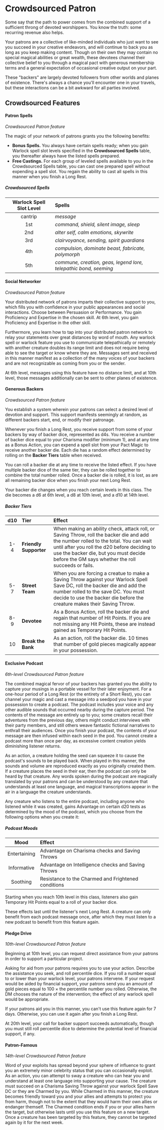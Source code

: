 # Crowdsourced Patron

Some say that the path to power comes from the combined support of a sufficient throng of devoted worshippers. You know the truth: some recurring revenue also helps.

Your patrons are a collective of like-minded individuals who just want to see you succeed in your creative endeavors, and will continue to back you as long as you keep making content. Though on their own they may contain no special magical abilities or great wealth, these devotees channel their collective belief to you through a magical pact with generous membership terms and a general expectation of occasional creative output on your part.

These "backers" are largely devoted followers from other worlds and planes of existence. There's always a chance you'll encounter one in your travels, but these interactions can be a bit awkward for all parties involved.

## Crowdsourced Features

#### Patron Spells

_Crowdsourced Patron feature_


The magic of your network of patrons grants you the following benefits:

- **Bonus Spells.** You always have certain spells ready; when you gain Warlock spell slot levels specified in the **Crowdsourced Spells** table, you thereafter always have the listed spells prepared.
- **Free Castings.** For each group of leveled spells available to you in the Crowdsourced Spells table, you can cast one prepared spell without expending a spell slot. You regain the ability to cast all spells in this manner when you finish a Long Rest.

##### Crowdsourced Spells

| Warlock Spell Slot Level | Spells |
|:-----------:|:-------|
| cantrip     | _message_ |
| 1st         | _command, shield, silent image, sleep_ |
| 2nd         | _alter self, calm emotions, skywrite_ |
| 3rd         | _clairvoyance, sending, spirit guardians_ |
| 4th         | _compulsion, dominate beast, fabricate, polymorph_ |
| 5th         | _commune, creation, geas, legend lore, telepathic bond, seeming_ |

#### Social Networker

_Crowdsourced Patron feature_

Your distributed network of patrons imparts their collective support to you, which fills you with confidence in your public appearances and social interactions. Choose between Persuasion or Performance. You gain Proficiency and Expertise in the chosen skill. At 6th level, you gain Proficiency and Expertise in the other skill.

Furthermore, you learn how to tap into your distributed patron network to relay your statements over great distances by word of mouth. Any warlock spell or warlock feature you use to communicate telepathically or remotely with another creature doubles its range limit and does not require being able to see the target or know where they are. Messages sent and received in this manner manifest as a collection of the many voices of your backers and are not recognizable as coming from you or the sender.

At 6th level, messages using this feature have no distance limit, and at 10th level, those messages additionally can be sent to other planes of existence.

#### Generous Backers

_Crowdsourced Patron feature_


You establish a system wherein your patrons can select a desired level of devotion and support. This support manifests seemingly at random, as different backers start, end, or modify their patronage.

Whenever you finish a Long Rest, you receive support from some of your backers by way of backer dice, represented as d4s. You receive a number of backer dice equal to your Charisma modifier (minimum 1), and at any time as a Bonus Action, you can expend a spell slot from your Pact Magic to receive another backer die. Each die has a random effect determined by rolling on the **Backer Tiers** table when received.

You can roll a backer die at any time to receive the listed effect. If you have multiple backer dice of the same tier, they can be rolled together to combine the total number rolled. Once a backer die is rolled, it is lost, as are all remaining backer dice when you finish your next Long Rest.

Your backer die changes when you reach certain levels in this class. The die becomes a d6 at 6th level, a d8 at 10th level, and a d10 at 14th level.

##### Backer Tiers

| d10 | Tier | Effect |
|:---:|:-----|:-------|
| 1-4 | **Friendly Supporter** | When making an ability check, attack roll, or Saving Throw, roll the backer die and add the number rolled to the total. You can wait until after you roll the d20 before deciding to use the backer die, but you must decide before the GM says whether the roll succeeds or fails. |
| 5-7 | **Street Team** | When you are forcing a creatue to make a Saving Throw against your Warlock Spell Save DC, roll the backer die and add the number rolled to the save DC. You must decide to use the backer die before the creature makes their Saving Throw. |
| 8-9 | **Devotee** | As a Bonus Action, roll the backer die and regain that number of Hit Points. If you are not missing any Hit Points, these are instead gained as Temporary Hit Points. |
| 10  | **Break the Bank** | As an action, roll the backer die. 10 times that number of gold pieces magically appear in your possession. |

#### Exclusive Podcast

_6th-level Crowdsourced Patron feature_

The combined magical fervor of your backers has granted you the ability to capture your musings in a portable vessel for their later enjoyment. For a one-hour period of a Long Rest (or the entirety of a Short Rest), you can channel your magic and cast a message into a seedpod you have in your possession to create a podcast. The podcast includes your voice and any other audible sounds that occurred nearby during the capture period. The contents of the message are entirely up to you; some creators recall their adventures from the previous day, others might conduct interviews with their party members, and still others weave fantastic fictional narratives to enthrall their audiences. Once you finish your podcast, the contents of your message are then infused within each seed in the pod. You cannot create a podcast more than once per day, as excessive content creation yields diminishing listener returns.

As an action, a creature holding the seed can squeeze it to cause the podcast's sounds to be played back. When played in this manner, the sounds and volume are reproduced exactly as you originally created them. If a creature places the seed in their ear, then the podcast can only be heard by that creature. Any words spoken during the podcast are magically translated by your patrons and can be understood by any creature that understands at least one language, and magical transcriptions appear in the air in a language the creature understands.

Any creature who listens to the entire podcast, including anyone who listened while it was created, gains Advantage on certain d20 tests as determined by the mood of the podcast, which you choose from the following options when you create it:

##### Podcast Moods

| Mood | Effect |
|:-:|:-|
| Entertaining | Advantage on Charisma checks and Saving Throws |
| Informative | Advantage on Intelligence checks and Saving Throws |
| Soothing | Resistance to the Charmed and Frightened conditions |

Starting when you reach 10th level in this class, listeners also gain Temporary Hit Points equal to a roll of your backer dice.

These effects last until the listener's next Long Rest. A creature can only benefit from each podcast message once, after which they must listen to a new podcast to benefit from this feature again.

#### Pledge Drive

_10th-level Crowdsourced Patron feature_

Beginning at 10th level, you can request direct assistance from your patrons in order to support a particular project.

Asking for aid from your patrons requires you to use your action. Describe the assistance you seek, and roll percentile dice. If you roll a number equal to or lower than your warlock level, your patrons intervene. If your request would be aided by financial support, your patrons send you an amount of gold pieces equal to 100 × the percentile number you rolled. Otherwise, the DM chooses the nature of the intervention; the effect of any warlock spell would be appropriate.

If your patrons aid you in this manner, you can't use this feature again for 7 days. Otherwise, you can use it again after you finish a Long Rest.

At 20th level, your call for backer support succeeds automatically, though you must still roll percentile dice to determine the potential level of financial support, if any.

#### Patron-Famous

_14th-level Crowdsourced Patron feature_

Word of your exploits has spread beyond your sphere of influence to grant you an extremely minor celebrity status that you can occasionally exploit. As an action, you can attempt to sway a creature who can hear you and understand at least one language into supporting your cause. The creature must succeed on a Charisma Saving Throw against your warlock Spell Save DC or they are Charmed by you. While Charmed in this manner, the creature becomes friendly toward you and your allies and attempts to protect you from harm, though not to the extent that they would harm their own allies or endanger themself. The Charmed condition ends if you or your allies harm the target, but otherwise lasts until you use this feature on a new target. Once a creature has been targeted by this feature, they cannot be targeted again by it for the next week.
